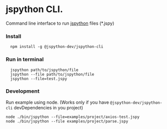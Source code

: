 # jspython CLI.

Command line interface to run [jspython](https://github.com/jspython-dev/jspython) files (*.jspy)

### Install

```
  npm install -g @jspython-dev/jspython-cli
```

### Run in terminal
```
  jspython path/to/jspython/file
  jspython --file path/to/jspython/file
  jspython --file=test.jspy

```

### Development
Run example using node. (Works only if you have `@jspython-dev/jspython-cli` devDependencies in you project)
```
node ./bin/jspython --file=examples/project/axios-test.jspy
node ./bin/jspython --file examples/project/parse.jspy
```

